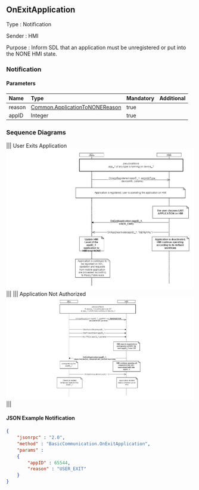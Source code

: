 ## OnExitApplication

Type
: Notification

Sender
: HMI

Purpose
: Inform SDL that an application must be unregistered or put into the NONE HMI state.

### Notification

#### Parameters

|Name|Type|Mandatory|Additional|
|:---|:---|:--------|:---------|
|reason|[Common.ApplicationToNONEReason](../../Common/Enums/index.md#applicationtononereason)|true||
|appID|Integer|true||

### Sequence Diagrams
|||
User Exits Application
![OnExitApplication](./assets/OnExitApplicationUser.png)
|||
|||
Application Not Authorized
![OnExitApplication](./assets/OnExitApplicationUnauth.png)
|||

#### JSON Example Notification
```json
{
	"jsonrpc" : "2.0",
	"method" : "BasicCommunication.OnExitApplication",
	"params" :
	{
		"appID" : 65544,
		"reason" : "USER_EXIT"
	}
}
```
